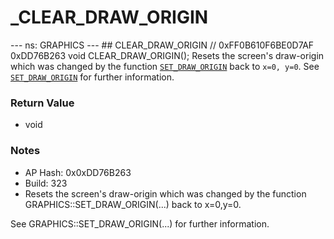 # _CLEAR_DRAW_ORIGIN

--- ns: GRAPHICS --- ## CLEAR_DRAW_ORIGIN  // 0xFF0B610F6BE0D7AF 0xDD76B263 void CLEAR_DRAW_ORIGIN();  Resets the screen's draw-origin which was changed by the function [`SET_DRAW_ORIGIN`](#_0xAA0008F3BBB8F416) back to `x=0, y=0`. See [`SET_DRAW_ORIGIN`](#_0xAA0008F3BBB8F416) for further information.

### Return Value
* void

### Notes
* AP Hash: 0x0xDD76B263
* Build: 323
* Resets the screen's draw-origin which was changed by the function GRAPHICS::SET_DRAW_ORIGIN(...) back to x=0,y=0.

See GRAPHICS::SET_DRAW_ORIGIN(...) for further information.

